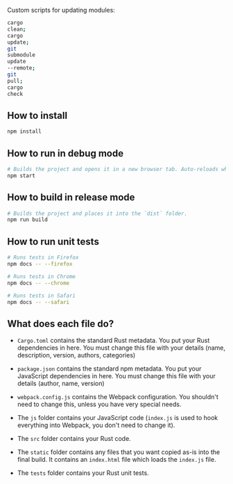 Custom scripts for updating modules:
```sh
cargo
clean;
cargo
update;
git
submodule
update
--remote;
git
pull;
cargo
check
```

## How to install

```sh
npm install
```

## How to run in debug mode

```sh
# Builds the project and opens it in a new browser tab. Auto-reloads when the project changes.
npm start
```

## How to build in release mode

```sh
# Builds the project and places it into the `dist` folder.
npm run build
```

## How to run unit tests

```sh
# Runs tests in Firefox
npm docs -- --firefox

# Runs tests in Chrome
npm docs -- --chrome

# Runs tests in Safari
npm docs -- --safari
```

## What does each file do?

* `Cargo.toml` contains the standard Rust metadata. You put your Rust dependencies in here. You must change this file
  with your details (name, description, version, authors, categories)

* `package.json` contains the standard npm metadata. You put your JavaScript dependencies in here. You must change this
  file with your details (author, name, version)

* `webpack.config.js` contains the Webpack configuration. You shouldn't need to change this, unless you have very
  special needs.

* The `js` folder contains your JavaScript code (`index.js` is used to hook everything into Webpack, you don't need to
  change it).

* The `src` folder contains your Rust code.

* The `static` folder contains any files that you want copied as-is into the final build. It contains an `index.html`
  file which loads the `index.js` file.

* The `tests` folder contains your Rust unit tests.
